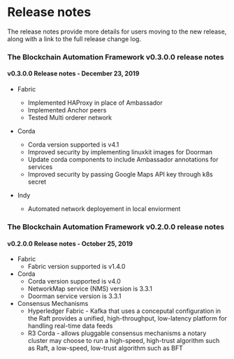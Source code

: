 # Release notes
The release notes provide more details for users moving to the new release, along
with a link to the full release change log.  

### The Blockchain Automation Framework v0.3.0.0 release notes
 #### v0.3.0.0 Release notes - December 23, 2019

 - Fabric
   - Implemented HAProxy in place of Ambassador
   - Implemented Anchor peers
   - Tested Multi orderer network

 - Corda
   - Corda version supported is v4.1
   - Improved security by implementing linuxkit images for Doorman
   - Update corda components to include Ambassador annotations for services
   - Improved security by passing Google Maps API key through k8s secret
 - Indy
   - Automated network deployement in local enviorment

### The Blockchain Automation Framework v0.2.0.0 release notes
 #### v0.2.0.0 Release notes - October 25, 2019

 - Fabric
   - Fabric version supported is v1.4.0
 - Corda
   - Corda version supported is v4.0
   - NetworkMap service (NMS) version is 3.3.1
   - Doorman service version is 3.3.1
 - Consensus Mechanisms
   - Hyperledger Fabric - Kafka that uses a conceputal configuration in the Raft provides a unified, high-throughput, low-latency platform for handling real-time data feeds
   - R3 Corda - allows pluggable consensus mechanisms a notary cluster may choose to run a high-speed, high-trust algorithm such as Raft, a low-speed, low-trust algorithm such as BFT

